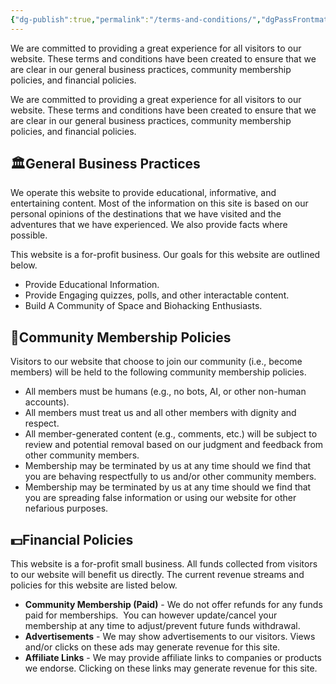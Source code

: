 ```yaml
---
{"dg-publish":true,"permalink":"/terms-and-conditions/","dgPassFrontmatter":true,"noteIcon":"","created":"","updated":""}
---
```


We are committed to providing a great experience for all visitors to our website. These terms and conditions have been created to ensure that we are clear in our general business practices, community membership policies, and financial policies.

We are committed to providing a great experience for all visitors to our website. These terms and conditions have been created to ensure that we are clear in our general business practices, community membership policies, and financial policies.

## **🏛️General Business Practices**

We operate this website to provide educational, informative, and entertaining content. Most of the information on this site is based on our personal opinions of the destinations that we have visited and the adventures that we have experienced. We also provide facts where possible.

This website is a for-profit business. Our goals for this website are outlined below.

- Provide Educational Information.
- Provide Engaging quizzes, polls, and other interactable content.
- Build A Community of Space and Biohacking Enthusiasts.

## **💬Community Membership Policies**

Visitors to our website that choose to join our community (i.e., become members) will be held to the following community membership policies.

- All members must be humans (e.g., no bots, AI, or other non-human accounts).
- All members must treat us and all other members with dignity and respect.
- All member-generated content (e.g., comments, etc.) will be subject to review and potential removal based on our judgment and feedback from other community members.
- Membership may be terminated by us at any time should we find that you are behaving respectfully to us and/or other community members.
- Membership may be terminated by us at any time should we find that you are spreading false information or using our website for other nefarious purposes.

## **💵Financial Policies**

This website is a for-profit small business. All funds collected from visitors to our website will benefit us directly. The current revenue streams and policies for this website are listed below.

- **Community Membership (Paid)** - We do not offer refunds for any funds paid for memberships.  You can however update/cancel your membership at any time to adjust/prevent future funds withdrawal.
- **Advertisements** - We may show advertisements to our visitors. Views and/or clicks on these ads may generate revenue for this site.
- **Affiliate Links** - We may provide affiliate links to companies or products we endorse. Clicking on these links may generate revenue for this site.